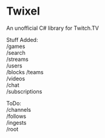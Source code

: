 Twixel
======

An unofficial C# library for Twitch.TV

Stuff Added:  
/games  
/search  
/streams  
/users  
/blocks 
/teams  
/videos  
/chat  
/subscriptions  

ToDo:  
/channels  
/follows  
/ingests  
/root  

